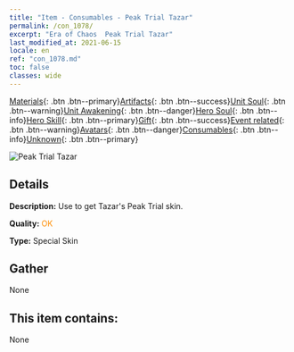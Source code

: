 ```yaml
---
title: "Item - Consumables - Peak Trial Tazar"
permalink: /con_1078/
excerpt: "Era of Chaos  Peak Trial Tazar"
last_modified_at: 2021-06-15
locale: en
ref: "con_1078.md"
toc: false
classes: wide
---
```

 [Materials](/Items/){: .btn .btn--primary}[Artifacts](/Items/Artifacts/){: .btn .btn--success}[Unit Soul](/Items/UnitSoul/){: .btn .btn--warning}[Unit Awakening](/Items/UnitAwakening/){: .btn .btn--danger}[Hero Soul](/Items/HeroSoul/){: .btn .btn--info}[Hero Skill](/Items/HeroSkill/){: .btn .btn--primary}[Gift](/Items/Gift/){: .btn .btn--success}[Event related](/Items/Events/){: .btn .btn--warning}[Avatars](/Items/Avatars/){: .btn .btn--danger}[Consumables](/Items/Consumables/){: .btn .btn--info}[Unknown](/Items/Unknown/){: .btn .btn--primary}

 ![Peak Trial Tazar](/images/h/h_Tazar2.jpg)

## Details
 **Description:** Use to get Tazar's Peak Trial skin.

 **Quality:** <span style="color: #FF8C00">OK</span>

 **Type:** Special Skin

## Gather

  None

## This item contains:

  None

